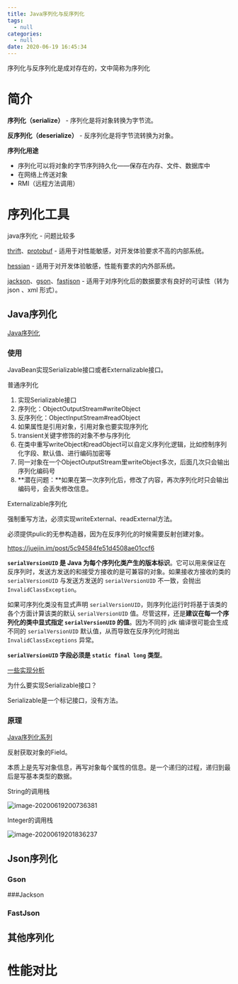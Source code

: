 ```yaml
---
title: Java序列化与反序列化
tags:
  - null
categories:
  - null
date: 2020-06-19 16:45:34
---
```


序列化与反序列化是成对存在的，文中简称为序列化



# 简介

**序列化（serialize）** - 序列化是将对象转换为字节流。

**反序列化（deserialize）** - 反序列化是将字节流转换为对象。

**序列化用途**

- 序列化可以将对象的字节序列持久化——保存在内存、文件、数据库中
- 在网络上传送对象
- RMI（远程方法调用）



# 序列化工具

java序列化 - 问题比较多

[thrift](https://github.com/apache/thrift)、[protobuf](https://github.com/protocolbuffers/protobuf) - 适用于对性能敏感，对开发体验要求不高的内部系统。

[hessian](http://hessian.caucho.com/doc/hessian-overview.xtp) - 适用于对开发体验敏感，性能有要求的内外部系统。

[jackson](https://github.com/FasterXML/jackson)、[gson](https://github.com/google/gson)、[fastjson](https://github.com/alibaba/fastjson) - 适用于对序列化后的数据要求有良好的可读性（转为 json 、xml 形式）。



## Java序列化

[Java序列化](https://juejin.im/post/5ce3cdc8e51d45777b1a3cdf#heading-8)



### 使用

JavaBean实现Serializable接口或者Externalizable接口。

普通序列化

1. 实现Serializable接口
2. 序列化：ObjectOutputStream#writeObject
3. 反序列化：ObjectInputStream#readObject
4. 如果属性是引用对象，引用对象也要实现序列化
5. transient关键字修饰的对象不参与序列化
6. 在类中重写writeObject和readObject可以自定义序列化逻辑，比如控制序列化字段、默认值、进行编码加密等
7. 同一对象在一个ObjectOutputStream里writeObject多次，后面几次只会输出序列化编码号
8. **潜在问题：**如果在第一次序列化后，修改了内容，再次序列化时只会输出编码号，会丢失修改信息。

Externalizable序列化

强制重写方法，必须实现writeExternal、readExternal方法。

必须提供pulic的无参构造器，因为在反序列化的时候需要反射创建对象。



https://juejin.im/post/5c94584fe51d4508ae01ccf6

**`serialVersionUID` 是 Java 为每个序列化类产生的版本标识**。它可以用来保证在反序列时，发送方发送的和接受方接收的是可兼容的对象。如果接收方接收的类的 `serialVersionUID` 与发送方发送的 `serialVersionUID` 不一致，会抛出 `InvalidClassException`。

如果可序列化类没有显式声明 `serialVersionUID`，则序列化运行时将基于该类的各个方面计算该类的默认 `serialVersionUID` 值。尽管这样，还是**建议在每一个序列化的类中显式指定 `serialVersionUID` 的值**。因为不同的 jdk 编译很可能会生成不同的 `serialVersionUID` 默认值，从而导致在反序列化时抛出 `InvalidClassExceptions` 异常。

**`serialVersionUID` 字段必须是 `static final long` 类型**。



[一些实现分析](https://juejin.im/post/5b4c69dcf265da0fa959aa06#heading-3)



为什么要实现Serializable接口？

Serializable是一个标记接口，没有方法。



### 原理

[Java序列化系列](https://www.cnblogs.com/binarylei/category/1159503.html)

反射获取对象的Field。

本质上是先写对象信息，再写对象每个属性的信息。是一个递归的过程，递归到最后是写基本类型的数据。

String的调用栈

![image-20200619200736381](/github/northernw.github.io/image/image-20200619200736381.png)

Integer的调用栈

![image-20200619201836237](/github/northernw.github.io/image/image-20200619201836237.png)



## Json序列化

### Gson

###Jackson

### FastJson 



## 其他序列化



# 性能对比

